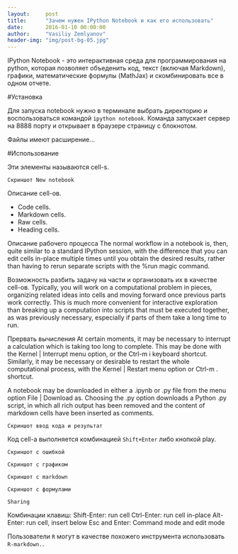 ```yaml
---
layout:     post
title:      "Зачем нужен IPython Notebook и как его использовать"
date:       2016-01-10 00:00:00
author:     "Vasiliy Zemlyanov"
header-img: "img/post-bg-05.jpg"
---
```


IPython Notebook - это интерактивная среда для программирования на python, которая позволяет объеденить код, текст (включая Markdown), графики, математические формулы (MathJax) и скомбинировать все в одном отчете.

#Установка

Для запуска notebook нужно в терминале выбрать директорию и воспользоваться командой `ipython notebook`.
Команда запускает сервер на 8888 порту и открывает в браузере страницу с блокнотом.

Файлы имеют расширение...

#Использование

Эти элементы называются cell-s.

`Скриншот New notebook`

Описание cell-ов.

- Code cells.
- Markdown cells.
- Raw cells.
- Heading cells.

Описание рабочего процесса
The normal workflow in a notebook is, then, quite similar to a standard IPython session, with the difference that you can edit cells in-place multiple times until you obtain the desired results, rather than having to rerun separate scripts with the %run magic command.

Возможность разбить задачу на части и организовать их в качестве cell-ов.
Typically, you will work on a computational problem in pieces, organizing related ideas into cells and moving forward once previous parts work correctly. This is much more convenient for interactive exploration than breaking up a computation into scripts that must be executed together, as was previously necessary, especially if parts of them take a long time to run.

Прервать вычисления
At certain moments, it may be necessary to interrupt a calculation which is taking too long to complete. This may be done with the Kernel | Interrupt menu option, or the Ctrl-m i keyboard shortcut. Similarly, it may be necessary or desirable to restart the whole computational process, with the Kernel | Restart menu option or Ctrl-m . shortcut.

A notebook may be downloaded in either a .ipynb or .py file from the menu option File | Download as. Choosing the .py option downloads a Python .py script, in which all rich output has been removed and the content of markdown cells have been inserted as comments.

`Скриншот ввод кода и результат`

Код cell-a выполняется комбинацией `Shift+Enter` либо кнопкой play.

`Скриншот с ошибкой`

`Скриншот с графиком`

`Скриншот с markdown`

`Скриншот с формулами`

`Sharing`

Комбинации клавиш:
Shift-Enter: run cell
Ctrl-Enter: run cell in-place
Alt-Enter: run cell, insert below
Esc and Enter: Command mode and edit mode

Пользователи `R` могут в качестве похожего инструмента использовать `R-markdown.`.
